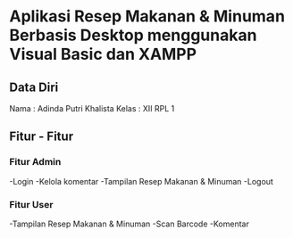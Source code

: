 # Aplikasi Resep Makanan & Minuman Berbasis Desktop menggunakan Visual Basic dan XAMPP
## Data Diri
Nama : Adinda Putri Khalista
Kelas : XII RPL 1

## Fitur - Fitur
### Fitur Admin
-Login
-Kelola komentar
-Tampilan Resep Makanan & Minuman
-Logout

### Fitur User
-Tampilan Resep Makanan & Minuman
-Scan Barcode
-Komentar

